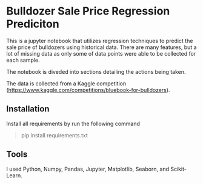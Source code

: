 
# Bulldozer Sale Price Regression Prediciton

This is a jupyter notebook that utilizes regression techniques to predict the sale price of bulldozers using historical data.  There are many features, but a lot of missing data as only some of data points were able to be collected for each sample.

The notebook is diveded into sections detailing the actions being taken.

The data is collected from a Kaggle competition (https://www.kaggle.com/competitions/bluebook-for-bulldozers).
## Installation
Install all requirements by run the following command

> pip install requirements.txt
>
## Tools
I used Python, Numpy, Pandas, Jupyter, Matplotlib, Seaborn, and Scikit-Learn.
